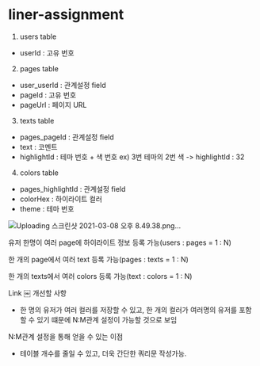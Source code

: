 # liner-assignment

1. users table
 - userId : 고유 번호

2. pages table 
 - user_userId : 관계설정 field
 - pageId : 고유 번호
 - pageUrl : 페이지 URL

3. texts table
 - pages_pageId : 관계설정 field
 - text : 코멘트
 - highlightId : 테마 번호 + 색 번호 ex) 3번 테마의 2번 색 -> highlightId : 32

4. colors table
 - pages_highlightId : 관계설정 field
 - colorHex :  하이라이트 컬러
 - theme : 테마 번호
 
![Uploading 스크린샷 2021-03-08 오후 8.49.38.png…]()


유저 한명이 여러 page에 하이라이트 정보 등록 가능(users : pages = 1 : N)

한 개의 page에서 여러 text 등록 가능(pages : texts = 1 : N)

한 개의 texts에서 여러 colors 등록 가능(text : colors = 1 : N)

Link
￼
개선할 사항
- 한 명의 유저가 여러 컬러를 저장할 수 있고, 한 개의 컬러가 여러명의 유저를 포함할 수 있기 떄문에 N:M관계 설정이 가능할 것으로 보임

N:M관계 설정을 통해 얻을 수 있는 이점
- 테이블 개수를 줄일 수 있고, 더욱 간단한 쿼리문 작성가능.
